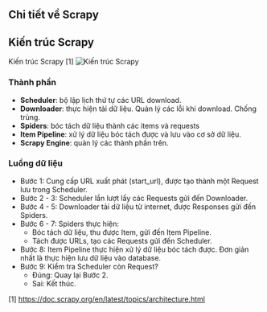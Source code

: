 ## Chi tiết về Scrapy
## Kiến trúc Scrapy
Kiến trúc Scrapy [1]
![Kiến trúc Scrapy](https://doc.scrapy.org/en/latest/_images/scrapy_architecture_02.png)

### Thành phần

- **Scheduler**: bộ lập lịch thứ tự các URL download.
- **Downloader**: thực hiện tải dữ liệu. Quản lý các lỗi khi download. Chống trùng.
- **Spiders**: bóc tách dữ liệu thành các items và requests
- **Item Pipeline**: xử lý dữ liệu bóc tách được và lưu vào cơ sở dữ liệu.
- **Scrapy Engine**: quản lý các thành phần trên.

### Luồng dữ liệu
- Bước 1: Cung cấp URL xuất phát (start_url), được tạo thành một Request lưu trong Scheduler.
- Bước 2 - 3: Scheduler lần lượt lấy các Requests gửi đến Downloader.
- Bước 4 - 5: Downloader tải dữ liệu từ internet, được Responses gửi đến Spiders.
- Bước 6 - 7: Spiders thực hiện:
    - Bóc tách dữ liệu, thu được Item, gửi đến Item Pipeline.
    - Tách được URLs, tạo các Requests gửi đến Scheduler.
- Bước 8: Item Pipeline thực hiện xử lý dữ liệu bóc tách được. Đơn giản nhất là thực hiện lưu dữ liệu vào database.
- Bước 9: Kiểm tra Scheduler còn Request?
    - Đúng: Quay lại Bước 2.
    - Sai: Kết thúc.

[1] https://doc.scrapy.org/en/latest/topics/architecture.html